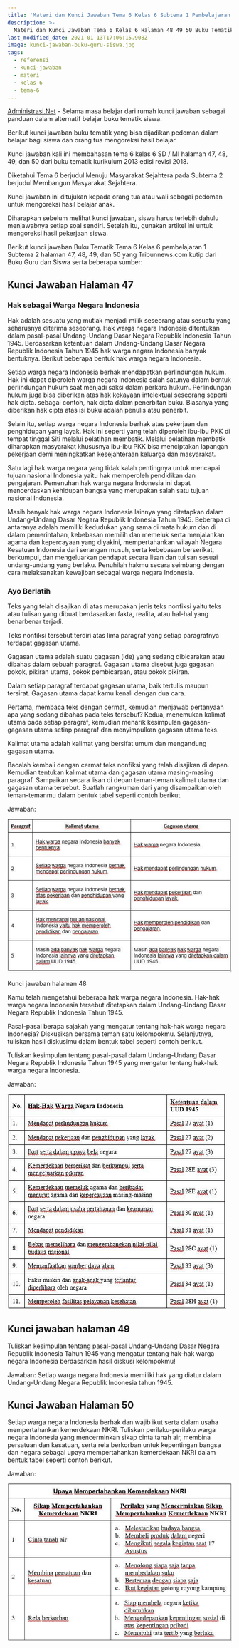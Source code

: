 ```yaml
---
title: 'Materi dan Kunci Jawaban Tema 6 Kelas 6 Subtema 1 Pembelajaran 2'
description: >-
  Materi dan Kunci Jawaban Tema 6 Kelas 6 Halaman 48 49 50 Buku Tematik SD / MI Subtema 1 Pembelajaran 2 Revisi 2018.
last_modified_date: 2021-01-13T17:06:15.908Z
image: kunci-jawaban-buku-guru-siswa.jpg
tags:
  - referensi
  - kunci-jawaban
  - materi
  - kelas-6
  - tema-6
---
```



[Administrasi.Net](https://administrasi.net "Administrasi.Net") - Selama masa belajar dari rumah kunci jawaban sebagai panduan dalam alternatif belajar buku tematik siswa.

Berikut kunci jawaban buku tematik yang bisa dijadikan pedoman dalam belajar bagi siswa dan orang tua mengoreksi hasil belajar.

Kunci jawaban kali ini membahasan tema 6 kelas 6 SD / MI halaman 47, 48, 49, dan 50 dari buku tematik kurikulum 2013 edisi revisi 2018.

Diketahui Tema 6 berjudul Menuju Masyarakat Sejahtera pada Subtema 2 berjudul Membangun Masyarakat Sejahtera.

Kunci jawaban ini ditujukan kepada orang tua atau wali sebagai pedoman untuk mengoreksi hasil belajar anak.

Diharapkan sebelum melihat kunci jawaban, siswa harus terlebih dahulu menjawabnya setiap soal sendiri.
Setelah itu, gunakan artikel ini untuk mengoreksi hasil pekerjaan siswa.

Berikut kunci jawaban Buku Tematik Tema 6 Kelas 6 pembelajaran 1 Subtema 2 halaman 47, 48, 49, dan 50 yang Tribunnews.com kutip dari Buku Guru dan Siswa serta beberapa sumber:

## Kunci Jawaban Halaman 47

### Hak sebagai Warga Negara Indonesia

Hak adalah sesuatu yang mutlak menjadi milik seseorang atau sesuatu yang seharusnya diterima seseorang. Hak warga negara Indonesia ditentukan dalam pasal-pasal Undang-Undang Dasar Negara Republik Indonesia Tahun 1945. Berdasarkan ketentuan dalam Undang-Undang Dasar Negara Republik Indonesia Tahun 1945 hak warga negara Indonesia banyak bentuknya. Berikut beberapa bentuk hak warga negara Indonesia.

Setiap warga negara Indonesia berhak mendapatkan perlindungan hukum. Hak ini dapat diperoleh warga negara Indonesia salah satunya dalam bentuk perlindungan hukum saat menjadi saksi dalam perkara hukum. Perlindungan hukum juga bisa diberikan atas hak kekayaan intelektual seseorang seperti hak cipta. sebagai contoh, hak cipta dalam penerbitan buku. Biasanya yang diberikan hak cipta atas isi buku adalah penulis atau penerbit.

Selain itu, setiap warga negara Indonesia berhak atas pekerjaan dan penghidupan yang layak. Hak ini seperti yang telah diperoleh ibu-ibu PKK di tempat tinggal Siti melalui pelatihan membatik. Melalui pelatihan membatik diharapkan masyarakat khususnya ibu-ibu PKK bisa menciptakan lapangan pekerjaan demi meningkatkan kesejahteraan keluarga dan masyarakat.

Satu lagi hak warga negara yang tidak kalah pentingnya untuk mencapai tujuan nasional Indonesia yaitu hak memperoleh pendidikan dan pengajaran. Pemenuhan hak warga negara Indonesia ini dapat mencerdaskan kehidupan bangsa yang merupakan salah satu tujuan nasional Indonesia.

Masih banyak hak warga negara Indonesia lainnya yang ditetapkan dalam Undang-Undang Dasar Negara Republik Indonesia Tahun 1945. Beberapa di antaranya adalah memiliki kedudukan yang sama di mata hukum dan di dalam pemerintahan, kebebasan memilih dan memeluk serta menjalankan agama dan kepercayaan yang diyakini, mempertahankan wilayah Negara Kesatuan Indonesia dari serangan musuh, serta kebebasan berserikat, berkumpul, dan mengeluarkan pendapat secara lisan dan tulisan sesuai undang-undang yang berlaku. Penuhilah hakmu secara seimbang dengan cara melaksanakan kewajiban sebagai warga negara Indonesia.

### Ayo Berlatih

Teks yang telah disajikan di atas merupakan jenis teks nonfiksi yaitu teks atau tulisan yang dibuat berdasarkan fakta, realita, atau hal-hal yang benarbenar terjadi.

Teks nonfiksi tersebut terdiri atas lima paragraf yang setiap paragrafnya terdapat gagasan utama.

Gagasan utama adalah suatu gagasan (ide) yang sedang dibicarakan atau dibahas dalam sebuah paragraf. Gagasan utama disebut juga gagasan pokok, pikiran utama, pokok pembicaraan, atau pokok pikiran.

Dalam setiap paragraf terdapat gagasan utama, baik tertulis maupun tersirat. Gagasan utama dapat kamu kenali dengan dua cara.

Pertama, membaca teks dengan cermat, kemudian menjawab pertanyaan apa yang sedang dibahas pada teks tersebut? Kedua, menemukan kalimat utama pada setiap paragraf, kemudian menarik kesimpulan gagasan-gagasan utama
setiap paragraf dan menyimpulkan gagasan utama teks.

Kalimat utama adalah kalimat yang bersifat umum dan mengandung gagasan utama.

Bacalah kembali dengan cermat teks nonfiksi yang telah disajikan di depan. Kemudian tentukan kalimat utama dan gagasan utama masing-masing paragraf. Sampaikan secara lisan di depan teman-teman kalimat utama dan gagasan utama tersebut. Buatlah rangkuman dari yang disampaikan oleh teman-temanmu dalam bentuk tabel seperti contoh berikut.

Jawaban:

![Kunci jawaban halaman 47](/img/kunci-jawaban-tema-6-kelas-6-halaman-47.jpg "Kunci jawaban halaman 50")

Kunci jawaban halaman 48

Kamu telah mengetahui beberapa hak warga negara Indonesia. Hak-hak warga negara Indonesia tersebut ditetapkan dalam Undang-Undang Dasar Negara Republik Indonesia Tahun 1945.

Pasal-pasal berapa sajakah yang mengatur tentang hak-hak warga negara Indonesia? Diskusikan bersama teman satu kelompokmu. Selanjutnya, tuliskan hasil diskusimu dalam bentuk tabel seperti contoh berikut.

Tuliskan kesimpulan tentang pasal-pasal dalam Undang-Undang Dasar Negara Republik Indonesia Tahun 1945 yang mengatur tentang hak-hak warga negara Indonesia.

Jawaban:

![Kunci jawaban halaman 48](/img/jawaban-tema-6-kelas-6-halaman-48.jpg "Kunci jawaban halaman 50")

## Kunci jawaban halaman 49

Tuliskan kesimpulan tentang pasal-pasal Undang-Undang Dasar Negara Republik Indonesia Tahun 1945 yang mengatur tentang hak-hak warga negara Indonesia berdasarkan hasil diskusi kelompokmu!

Jawaban:
Setiap warga negara Indonesia memiliki hak yang diatur dalam Undang-Undang Negara Republik Indonesia tahun 1945.

## Kunci Jawaban Halaman 50 

Setiap warga negara Indonesia berhak dan wajib ikut serta dalam usaha mempertahankan kemerdekaan NKRI. Tuliskan perilaku-perilaku warga negara Indonesia yang mencerminkan sikap cinta tanah air, membina persatuan dan kesatuan, serta rela berkorban untuk kepentingan bangsa dan negara sebagai upaya mempertahankan kemerdekaan NKRI dalam bentuk tabel seperti contoh berikut.

Jawaban:

![Kunci jawaban halaman 50](/img/kunci-jawaban-tema-6-kelas-6-halaman-50.jpg "Kunci jawaban halaman 50")